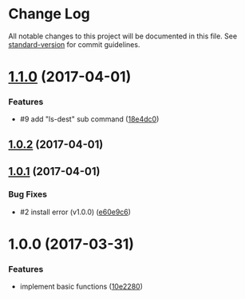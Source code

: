 # Change Log

All notable changes to this project will be documented in this file. See [standard-version](https://github.com/conventional-changelog/standard-version) for commit guidelines.

<a name="1.1.0"></a>
# [1.1.0](https://github.com/suzuki-shunsuke/exvar.py/compare/v1.0.2...v1.1.0) (2017-04-01)


### Features

* #9 add "ls-dest" sub command ([18e4dc0](https://github.com/suzuki-shunsuke/exvar.py/commit/18e4dc0))



<a name="1.0.2"></a>
## [1.0.2](https://github.com/suzuki-shunsuke/exvar.py/compare/v1.0.1...v1.0.2) (2017-04-01)



<a name="1.0.1"></a>
## [1.0.1](https://github.com/suzuki-shunsuke/exvar.py/compare/v1.0.0...v1.0.1) (2017-04-01)


### Bug Fixes

* #2 install error (v1.0.0) ([e60e9c6](https://github.com/suzuki-shunsuke/exvar.py/commit/e60e9c6))



<a name="1.0.0"></a>
# 1.0.0 (2017-03-31)


### Features

* implement basic functions ([10e2280](https://github.com/suzuki-shunsuke/exvar.py/commit/10e2280))
